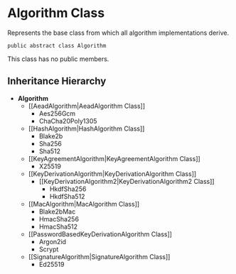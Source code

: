 # Algorithm Class

Represents the base class from which all algorithm implementations derive.

    public abstract class Algorithm

This class has no public members.


## Inheritance Hierarchy

* **Algorithm**
    * [[AeadAlgorithm|AeadAlgorithm Class]]
        * Aes256Gcm
        * ChaCha20Poly1305
    * [[HashAlgorithm|HashAlgorithm Class]]
        * Blake2b
        * Sha256
        * Sha512
    * [[KeyAgreementAlgorithm|KeyAgreementAlgorithm Class]]
        * X25519
    * [[KeyDerivationAlgorithm|KeyDerivationAlgorithm Class]]
        * [[KeyDerivationAlgorithm2|KeyDerivationAlgorithm2 Class]]
            * HkdfSha256
            * HkdfSha512
    * [[MacAlgorithm|MacAlgorithm Class]]
        * Blake2bMac
        * HmacSha256
        * HmacSha512
    * [[PasswordBasedKeyDerivationAlgorithm Class]]
        * Argon2id
        * Scrypt
    * [[SignatureAlgorithm|SignatureAlgorithm Class]]
        * Ed25519
